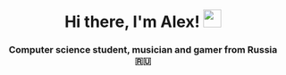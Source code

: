 <h1 align="center">Hi there, I'm Alex!
<img src="https://github.com/blackcater/blackcater/raw/main/images/Hi.gif" height="32"/></h1>
<h3 align="center">Computer science student, musician and gamer from Russia 🇷🇺</h3>
